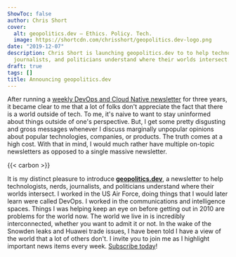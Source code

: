```yaml
---
ShowToc: false
author: Chris Short
cover:
  alt: geopolitics.dev — Ethics. Policy. Tech.
  image: https://shortcdn.com/chrisshort/geopolitics.dev-logo.png
date: "2019-12-07"
description: Chris Short is launching geopolitics.dev to to help technologists, nerds,
  journalists, and politicians understand where their worlds intersect.
draft: true
tags: []
title: Announcing geopolitics.dev
---
```


After running a [weekly DevOps and Cloud Native newsletter](https://devopsish.com) for three years, it became clear to me that a lot of folks don't appreciate the fact that there is a world outside of tech. To me, it's naive to want to stay uninformed about things outside of one's perspective. But, I get some pretty disgusting and gross messages whenever I discuss marginally unpopular opinions about popular technologies, companies, or products. The truth comes at a high cost. With that in mind, I would much rather have multiple on-topic newsletters as opposed to a single massive newsletter.

{{< carbon >}}

It is my distinct pleasure to introduce [**geopolitics.dev**](https://geopolitics.dev), a newsletter to help technologists, nerds, journalists, and politicians understand where their worlds intersect. I worked in the US Air Force, doing things that I would later learn were called DevOps. I worked in the communications and intelligence spaces. Things I was helping keep an eye on before getting out in 2010 are problems for the world now. The world we live in is incredibly interconnected, whether you want to admit it or not. In the wake of the Snowden leaks and Huawei trade issues, I have been told I have a view of the world that a lot of others don't. I invite you to join me as I highlight important news items every week. [Subscribe today](https://geopolitics.dev/subscribe/)!

<!-- [![geopolitics.dev — Ethics. Policy. Tech.](/announcing-geopolitics.dev/geopolitics.dev-logo.png)](https://geopolitics.dev) -->
